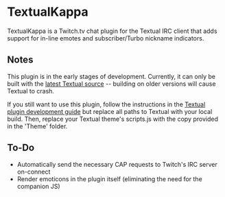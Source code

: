 # TextualKappa
TextualKappa is a Twitch.tv chat plugin for the Textual IRC client that adds support for in-line emotes and subscriber/Turbo nickname indicators.

## Notes
This plugin is in the early stages of development. Currently, it can only be built with the [latest Textual source](https://github.com/Codeux-Software/Textual) -- building on older versions will cause Textual to crash.

If you still want to use this plugin, follow the instructions in the [Textual plugin development guide](https://www.codeux.com/textual/help/private/wiki-content/Writing-Plugins%3A-Basic-Tutorial/document.pdf) but replace all paths to Textual with your local build. Then, replace your Textual theme's scripts.js with the copy provided in the 'Theme' folder.

## To-Do
- Automatically send the necessary CAP requests to Twitch's IRC server on-connect
- Render emoticons in the plugin itself (eliminating the need for the companion JS)
